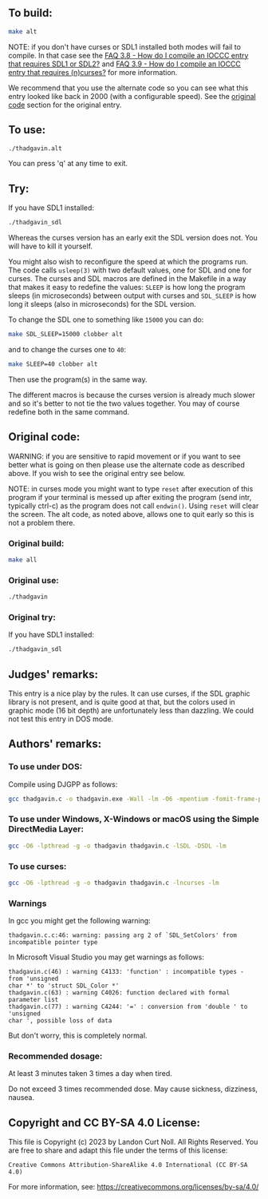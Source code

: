 ## To build:

```sh
make alt
```

NOTE: if you don't have curses or SDL1 installed both modes will fail to compile. In
that case see the [FAQ 3.8 - How do I compile an IOCCC entry that requires SDL1
or SDL2?](../../faq.html#SDL) and [FAQ 3.9  - How do I compile an IOCCC entry that
requires (n)curses?](../../faq.html#curses) for more information.

We recommend that you use the alternate code so you can see what this entry
looked like back in 2000 (with a configurable speed). See the
[original code](#original-code) section for the original entry.


## To use:

```sh
./thadgavin.alt
```

You can press 'q' at any time to exit.


## Try:

If you have SDL1 installed:

```sh
./thadgavin_sdl
```

Whereas the curses version has an early exit the SDL version does not. You will
have to kill it yourself.

You might also wish to reconfigure the speed at which the programs run. The code
calls `usleep(3)` with two default values, one for SDL and one for curses. The
curses and SDL macros are defined in the Makefile in a way that makes it easy to
redefine the values: `SLEEP` is how long the program sleeps (in microseconds)
between output with curses and `SDL_SLEEP` is how long it sleeps (also in
microseconds) for the SDL version.

To change the SDL one to something like `15000` you can do:

```sh
make SDL_SLEEP=15000 clobber alt
```

and to change the curses one to `40`:

```sh
make SLEEP=40 clobber alt
```

Then use the program(s) in the same way.

The different macros is because the curses version is already much slower and so
it's better to not tie the two values together. You may of course redefine both
in the same command.


## Original code:

WARNING: if you are sensitive to rapid movement or if you want to see better
what is going on then please use the alternate code as described above. If you
wish to see the original entry see below.

NOTE: in curses mode you might want to type `reset` after execution of this
program if your terminal is messed up after exiting the program (send intr,
typically ctrl-c) as the program does not call `endwin()`. Using `reset` will
clear the screen. The alt code, as noted above, allows one to quit early so this
is not a problem there.


### Original build:

```sh
make all
```


### Original use:

```sh
./thadgavin
```


### Original try:

If you have SDL1 installed:

```sh
./thadgavin_sdl
```


## Judges' remarks:

This entry is a nice play by the rules. It can use curses, if the
SDL graphic library is not present, and is quite good at that,
but the colors used in graphic mode (16 bit depth) are unfortunately
less than dazzling. We could not test this entry in DOS mode.


## Authors' remarks:

### To use under DOS:

Compile using DJGPP as follows:

```sh
gcc thadgavin.c -o thadgavin.exe -Wall -lm -O6 -mpentium -fomit-frame-pointer -ffast-math
```


### To use under Windows, X-Windows or macOS using the Simple DirectMedia Layer:

```sh
gcc -O6 -lpthread -g -o thadgavin thadgavin.c -lSDL -DSDL -lm
```


### To use curses:


```sh
gcc -O6 -lpthread -g -o thadgavin thadgavin.c -lncurses -lm
```


### Warnings

In gcc you might get the following warning:

```
thadgavin.c.c:46: warning: passing arg 2 of `SDL_SetColors' from incompatible pointer type
```

In Microsoft Visual Studio you may get warnings as follows:

```
thadgavin.c(46) : warning C4133: 'function' : incompatible types - from 'unsigned
char *' to 'struct SDL_Color *'
thadgavin.c(63) : warning C4026: function declared with formal parameter list
thadgavin.c(77) : warning C4244: '=' : conversion from 'double ' to 'unsigned
char ', possible loss of data

```

But don't worry, this is completely normal.

### Recommended dosage:

At least 3 minutes taken 3 times a day when tired.

Do not exceed 3 times recommended dose.  May cause sickness, dizziness, nausea.


## Copyright and CC BY-SA 4.0 License:

This file is Copyright (c) 2023 by Landon Curt Noll.  All Rights Reserved.
You are free to share and adapt this file under the terms of this license:

    Creative Commons Attribution-ShareAlike 4.0 International (CC BY-SA 4.0)

For more information, see: https://creativecommons.org/licenses/by-sa/4.0/
